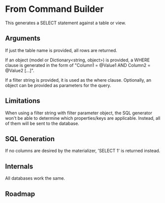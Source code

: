 ﻿# From Command Builder

This generates a SELECT statement against a table or view.

## Arguments

If just the table name is provided, all rows are returned.

If an object (model or Dictionary<string, object>) is provided, a WHERE clause is generated in the form of "Column1 = @Value1 AND Column2 = @Value2 [...]".
     
If a filter string is provided, it is used as the where clause. Optionally, an object can be provided as parameters for the query.

## Limitations

When using a filter string with filter parameter object, the SQL generator won't be able to determine which properties/keys are applicable. Instead, all of them will be sent to the database.

## SQL Generation

If no columns are desired by the materializer, 'SELECT 1' is returned instead.

## Internals

All databases work the same.

## Roadmap

